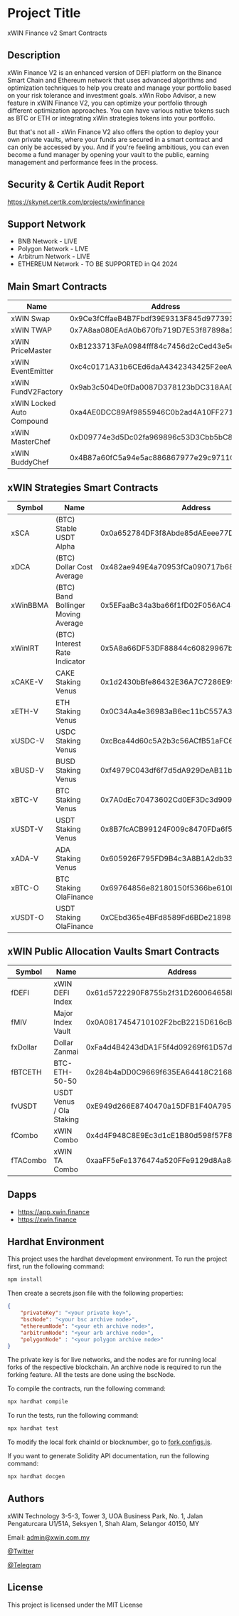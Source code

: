 # Project Title

xWIN Finance v2 Smart Contracts

## Description

xWin Finance V2 is an enhanced version of DEFI platform on the Binance Smart Chain and Ethereum network that uses advanced algorithms and optimization techniques to help you create and manage your portfolio based on your risk tolerance and investment goals. xWin Robo Advisor, a new feature in xWIN Finance V2, you can optimize your portfolio through different optimization approaches. You can have various native tokens such as BTC or ETH or integrating xWin strategies tokens into your portfolio.

But that's not all - xWin Finance V2 also offers the option to deploy your own private vaults, where your funds are secured in a smart contract and can only be accessed by you. And if you're feeling ambitious, you can even become a fund manager by opening your vault to the public, earning management and performance fees in the process.

## Security & Certik Audit Report

https://skynet.certik.com/projects/xwinfinance

## Support Network
* BNB Network - LIVE
* Polygon Network - LIVE
* Arbitrum Network - LIVE
* ETHEREUM Network - TO BE SUPPORTED in Q4 2024

## Main Smart Contracts

Name  | Address
------------- | -------------
xWIN Swap  | 0x9Ce3fCffaeB4B7Fbdf39E9313F845d977393D8d1
xWIN TWAP  | 0x7A8aa080EAdA0b670fb719D7E53f87898a1299Ac
xWIN PriceMaster  | 0xB1233713FeA0984fff84c7456d2cCed43e5e48E2
xWIN EventEmitter  | 0xc4c0171A31b6CEd6daA4342343425F2eeA703cc6
xWIN FundV2Factory  | 0x9ab3c504De0fDa0087D378123bDC318AADbC60a0
xWIN Locked Auto Compound  | 0xa4AE0DCC89Af9855946C0b2ad4A10FF27125a9Fc
xWIN MasterChef  | 0xD09774e3d5Dc02fa969896c53D3Cbb5bC8900A60
xWIN BuddyChef  | 0x4B87a60fC5a94e5ac886867977e29c9711C2E903



## xWIN Strategies Smart Contracts

Symbol  | Name  | Address
------------- | ------------- | -------------
xSCA|   (BTC) Stable USDT Alpha | 0x0a652784DF3f8Abde85dAEeee77D1EA97f5c5B24
xDCA|   (BTC) Dollar Cost Average | 0x482ae949E4a70953fCa090717b68359b73b8602a
xWinBBMA| (BTC) Band Bollinger Moving Average | 0x5EFaaBc34a3ba66f1fD02F056AC457AeBaF57D55
xWinIRT| (BTC) Interest Rate Indicator | 0x5A8a66DF53DF88844c60829967b88d00eD208E08
xCAKE-V| CAKE Staking Venus | 0x1d2430bBfe86432E36A7C7286E99f78546F23De9
xETH-V| ETH Staking Venus | 0x0C34Aa4e36983aB6ec11bC557A3B8cF79A7a9Ae7
xUSDC-V| USDC Staking Venus | 0xcBca44d60c5A2b3c56ACfB51aFC66Ea04b8a2742
xBUSD-V| BUSD Staking Venus | 0xf4979C043df6f7d5dA929DeAB11b220A82886395
xBTC-V| BTC Staking Venus | 0x7A0dEc70473602Cd0EF3Dc3d909b6Dc3FA42116C
xUSDT-V| USDT Staking Venus | 0x8B7fcACB99124F009c8470FDa6f5fcF60277BDB2
xADA-V| ADA Staking Venus | 0x605926F795FD9B4c3A8B1A2db33cBE01c66bA83f
xBTC-O| BTC Staking OlaFinance | 0x69764856e82180150f5366be610E40c2f812d7D6
xUSDT-O| USDT Staking OlaFinance | 0xCEbd365e4BFd8589Fd6BDe21898DB35a8095f956
    

## xWIN Public Allocation Vaults Smart Contracts

Symbol  | Name  | Address
------------- | ------------- | -------------
fDEFI|  xWIN DEFI Index | 0x61d5722290F8755b2f31D260064658D6Ad837F37
fMIV|  Major Index Vault | 0x0A0817454710102F2bcB2215D616cBe3aFf495e5
fxDollar|  Dollar Zanmai | 0xFa4d4B4243dDA1F5f4d09269f61D57d02470635C
fBTCETH|  BTC-ETH-50-50 | 0x284b4aDD0C9669f635EA64418C216821c45D0B48
fvUSDT|  USDT Venus / Ola Staking | 0xE949d266E8740470a15DFB1F40A795b5a2b63f02
fCombo|  xWIN Combo | 0x4d4F948C8E9Ec3d1cE1B80d598f57F8c75c64e4a
fTACombo|  xWIN TA Combo | 0xaaFF5eFe1376474a520FFe9129d8Aa8d7422AAbe

## Dapps

* https://app.xwin.finance
* https://xwin.finance


## Hardhat Environment

This project uses the hardhat development environment. To run the project first, run the following command:

```bash
npm install
```

Then create a secrets.json file with the following properties:

```json
{
    "privateKey": "<your private key>",
    "bscNode": "<your bsc archive node>",
    "ethereumNode": "<your eth archive node>",
    "arbitrumNode": "<your arb archive node>",
    "polygonNode" : "<your polygon archive node>"
}
```

The private key is for live networks, and the nodes are for running local forks of the respective blockchain. An archive node is required to run the forking feature. All the tests are done using the bscNode.

To compile the contracts, run the following command:

```bash
npx hardhat compile
```

To run the tests, run the following command:

```bash
npx hardhat test
```

To modify the local fork chainId or blocknumber, go to [fork.configs.js](fork.configs.js).

If you want to generate Solidity API documentation, run the following command:
```bash
npx hardhat docgen
```

## Authors

xWIN Technology 
3-5-3, Tower 3, UOA Business Park, No. 1, Jalan Pengaturcara U1/51A, Seksyen 1, Shah Alam, Selangor 40150, MY

Email: admin@xwin.com.my

[@Twitter](https://twitter.com/xwinfinance)

[@Telegram](https://www.t.me/xwinfinance)


## License

This project is licensed under the MIT License


